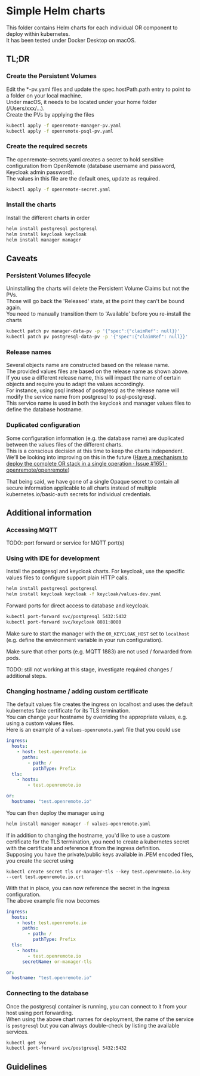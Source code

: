 # Simple Helm charts

This folder contains Helm charts for each individual OR component to deploy within kubernetes.  
It has been tested under Docker Desktop on macOS.

## TL;DR

### Create the Persistent Volumes

Edit the *-pv.yaml files and update the spec.hostPath.path entry to point to a folder on your local machine.  
Under macOS, it needs to be located under your home folder (/Users/xxx/...).  
Create the PVs by applying the files
```bash
kubectl apply -f openremote-manager-pv.yaml
kubectl apply -f openremote-psql-pv.yaml
```
### Create the required secrets

The openremote-secrets.yaml creates a secret to hold sensitive configuration from OpenRemote
(database username and password, Keycloak admin password).  
The values in this file are the default ones, update as required.

```bash
kubectl apply -f openremote-secret.yaml
```

### Install the charts

Install the different charts in order
```bash
helm install postgresql postgresql
helm install keycloak keycloak
helm install manager manager
```

## Caveats

### Persistent Volumes lifecycle

Uninstalling the charts will delete the Persistent Volume Claims but not the PVs.  
Those will go back the 'Released' state, at the point they can't be bound again.  
You need to manually transition them to 'Available' before you re-install the charts
```bash
kubectl patch pv manager-data-pv -p '{"spec":{"claimRef": null}}'
kubectl patch pv postgresql-data-pv -p '{"spec":{"claimRef": null}}'
```

### Release names

Several objects name are constructed based on the release name.  
The provided values files are based on the release name as shown above.  
If you use a different release name, this will impact the name of certain objects and require you to adapt the values accordingly.  
For instance, using psql instead of postgresql as the release name will modify the service name from postgresql to psql-postgresql.  
This service name is used in both the keycloak and manager values files to define the database hostname.

### Duplicated configuration

Some configuration information (e.g. the database name) are duplicated between the values files of the different charts.  
This is a conscious decision at this time to keep the charts independent.
We'll be looking into improving on this in the future ([Have a mechanism to deploy the complete OR stack in a single operation · Issue #1651 · openremote/openremote](https://github.com/openremote/openremote/issues/1651)) 

That being said, we have gone of a single Opaque secret to contain all secure information applicable to all charts instead of multiple kubernetes.io/basic-auth secrets for individual credentials.  

## Additional information

### Accessing MQTT

TODO: port forward or service for MQTT port(s)

### Using with IDE for development

Install the postgresql and keycloak charts. For keycloak, use the specific values files to configure support plain HTTP calls.
```bash
helm install postgresql postgresql
helm install keycloak keycloak -f keycloak/values-dev.yaml
```

Forward ports for direct access to database and keycloak.
```bash
kubectl port-forward svc/postgresql 5432:5432
kubectl port-forward svc/keycloak 8081:8080
```

Make sure to start the manager with the `OR_KEYCLOAK_HOST` set to `localhost` (e.g. define the environment variable in your run configuration).

Make sure that other ports (e.g. MQTT 1883) are not used / forwarded from pods.

TODO: still not working at this stage, investigate required changes / additional steps.

### Changing hostname / adding custom certificate

The default values file creates the ingress on localhost and uses the default kubernetes fake certificate for its TLS termination.  
You can change your hostname by overriding the appropriate values, e.g. using a custom values files.  
Here is an example of a `values-openremote.yaml` file that you could use
```yaml
ingress:
  hosts:
    - host: test.openremote.io
      paths:
        - path: /
          pathType: Prefix
  tls:
    - hosts:
        - test.openremote.io

or:
  hostname: "test.openremote.io"
```
You can then deploy the manager using
```bash
helm install manager manager -f values-openremote.yaml
```

If in addition to changing the hostname, you'd like to use a custom certificate for the TLS termination, you need to create a kubernetes secret with the certificate and reference it from the ingress definition.  
Supposing you have the private/public keys available in .PEM encoded files, you create the secret using
```
kubectl create secret tls or-manager-tls --key test.openremote.io.key --cert test.openremote.io.crt
```

With that in place, you can now reference the secret in the ingress configuration.  
The above example file now becomes
```yaml
ingress:
  hosts:
    - host: test.openremote.io
      paths:
        - path: /
          pathType: Prefix
  tls:
    - hosts:
        - test.openremote.io
      secretName: or-manager-tls

or:
  hostname: "test.openremote.io"
```

### Connecting to the database

Once the postgresql container is running, you can connect to it from your host using port forwarding.  
When using the above chart names for deployment, the name of the service is `postgresql` but you can always double-check by listing the available services. 
```bash
kubectl get svc
kubectl port-forward svc/postgresql 5432:5432
```

## Guidelines
